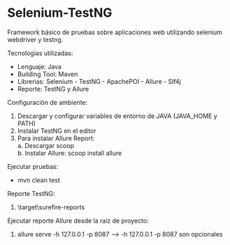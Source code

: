 # Selenium-TestNG
Framework básico de pruebas sobre aplicaciones web utilizando selenium webdriver y testng.

Tecnologias utilizadas:
- Lenguaje: Java
- Building Tool: Maven
- Librerias: Selenium - TestNG - ApachePOI - Allure - Slf4j
- Reporte: TestNG y Allure

Configuración de ambiente:
1. Descargar y configurar variables de entorno de JAVA (JAVA_HOME y PATH)
2. Instalar TestNG en el editor
3. Para instalar Allure Report: <br>
   a. Descargar scoop <br>
   b. Instalar Allure: scoop install allure

Ejecutar pruebas:
- mvn clean test

Reporte TestNG:
1. \target\surefire-reports

Ejecutar reporte Allure desde la raiz de proyecto:
1. allure serve -h 127.0.0.1 -p 8087
--> -h 127.0.0.1 -p 8087 son opcionales
